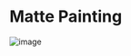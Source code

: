 # Matte Painting
![image](https://user-images.githubusercontent.com/113075273/206969708-d11d1d43-e980-491d-a0bc-37c3128dafdb.png)
